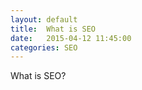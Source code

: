 ```yaml
---
layout: default
title:  What is SEO
date:   2015-04-12 11:45:00
categories: SEO
---
```

What is SEO?